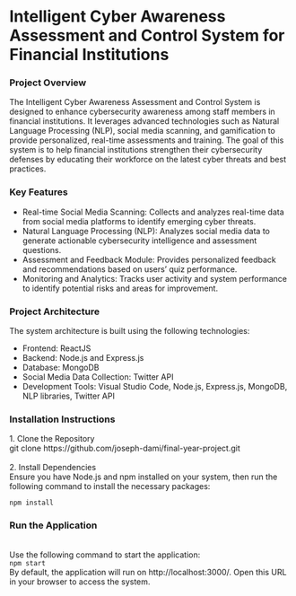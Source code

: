 <h1>Intelligent Cyber Awareness Assessment and Control System for Financial Institutions</h1>

<h3>Project Overview</h3>
<p>The Intelligent Cyber Awareness Assessment and Control System is designed to enhance cybersecurity awareness among staff members in financial institutions. It leverages advanced technologies such as Natural Language Processing (NLP), social media scanning, and gamification to provide personalized, real-time assessments and training. The goal of this system is to help financial institutions strengthen their cybersecurity defenses by educating their workforce on the latest cyber threats and best practices.</p>

<h3>Key Features</h3>
<ul>
  <li>Real-time Social Media Scanning: Collects and analyzes real-time data from social media platforms to identify emerging cyber threats.</li>
<li>Natural Language Processing (NLP): Analyzes social media data to generate actionable cybersecurity intelligence and assessment questions.</li>
<li>Assessment and Feedback Module: Provides personalized feedback and recommendations based on users’ quiz performance.</li>
<li>Monitoring and Analytics: Tracks user activity and system performance to identify potential risks and areas for improvement.</li>
</ul>



<h3>Project Architecture</h3>
The system architecture is built using the following technologies:
<ul>
  <li>Frontend: ReactJS</li>
  <li>Backend: Node.js and Express.js</li>
  <li>Database: MongoDB</li>
  <li>Social Media Data Collection: Twitter API</li>
  <li>Development Tools: Visual Studio Code, Node.js, Express.js, MongoDB, NLP libraries, Twitter API</li>
</ul>



<h3>Installation Instructions</h3>
1. Clone the Repository <br>
git clone https://github.com/joseph-dami/final-year-project.git <br><br>
2. Install Dependencies <br>
Ensure you have Node.js and npm installed on your system, then run the following command to install the necessary packages:<br>

<code>npm install</code>

<h3> Run the Application</h3><br>
Use the following command to start the application:<br>
<code>npm start</code> <br>
By default, the application will run on http://localhost:3000/. Open this URL in your browser to access the system.
